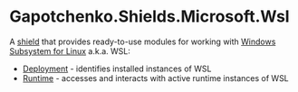# Gapotchenko.Shields.Microsoft.Wsl

A [shield](../../..#overview) that provides ready-to-use modules for working with [Windows Subsystem for Linux](https://learn.microsoft.com/windows/wsl/about) a.k.a. WSL:

- [Deployment](Source/Gapotchenko.Shields.Microsoft.Wsl.Deployment) - identifies installed instances of WSL
- [Runtime](Source/Gapotchenko.Shields.Microsoft.Wsl.Runtime) - accesses and interacts with active runtime instances of WSL
